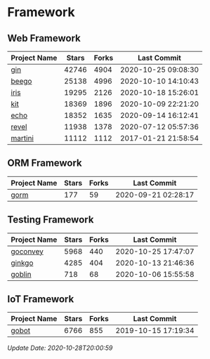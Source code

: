 # Framework

## Web Framework
| Project Name | Stars | Forks | Last Commit |
| ------------ | ----- | ----- | ----------- |
| [gin](https://github.com/gin-gonic/gin) | 42746 | 4904 | 2020-10-25 09:08:30 |
| [beego](https://github.com/astaxie/beego) | 25138 | 4996 | 2020-10-10 14:10:43 |
| [iris](https://github.com/kataras/iris) | 19295 | 2126 | 2020-10-18 15:26:01 |
| [kit](https://github.com/go-kit/kit) | 18369 | 1896 | 2020-10-09 22:21:20 |
| [echo](https://github.com/labstack/echo) | 18352 | 1635 | 2020-09-14 16:12:41 |
| [revel](https://github.com/revel/revel) | 11938 | 1378 | 2020-07-12 05:57:36 |
| [martini](https://github.com/go-martini/martini) | 11112 | 1112 | 2017-01-21 21:58:54 |

## ORM Framework
| Project Name | Stars | Forks | Last Commit |
| ------------ | ----- | ----- | ----------- |
| [gorm](https://github.com/jinzhu/gorm) | 177 | 59 | 2020-09-21 02:28:17 |

## Testing Framework
| Project Name | Stars | Forks | Last Commit |
| ------------ | ----- | ----- | ----------- |
| [goconvey](https://github.com/smartystreets/goconvey) | 5968 | 440 | 2020-10-25 17:47:07 |
| [ginkgo](https://github.com/onsi/ginkgo) | 4285 | 404 | 2020-10-13 21:46:36 |
| [goblin](https://github.com/franela/goblin) | 718 | 68 | 2020-10-06 15:55:58 |

## IoT Framework
| Project Name | Stars | Forks | Last Commit |
| ------------ | ----- | ----- | ----------- |
| [gobot](https://github.com/hybridgroup/gobot) | 6766 | 855 | 2019-10-15 17:19:34 |

*Update Date: 2020-10-28T20:00:59*